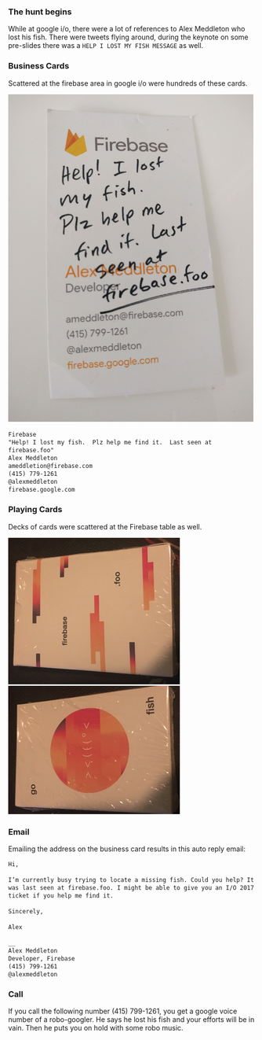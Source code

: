 ### The hunt begins 

While at google i/o, there were a lot of references to Alex Meddleton who lost his fish. There were tweets flying around, during the keynote on some pre-slides there was a `HELP I LOST MY FISH MESSAGE` as well.

### Business Cards

Scattered at the firebase area in google i/o were hundreds of these cards.

<img src="business-card-alex-meddleton.jpg" alt="business card" width="500px"/>

```
Firebase
"Help! I lost my fish.  Plz help me find it.  Last seen at firebase.foo"
Alex Meddleton
ameddletion@firebase.com
(415) 779-1261
@alexmeddleton
firebase.google.com
```

### Playing Cards

Decks of cards were scattered at the Firebase table as well.

<img src="screenshots/playing_card_1.png" alt="deck of card" width="350px"/>

<img src="screenshots/playing_card_2.png" alt="deck of card" width="350px"/>


### Email

Emailing the address on the business card results in this auto reply email:

```
Hi,

I’m currently busy trying to locate a missing fish. Could you help? It was last seen at firebase.foo. I might be able to give you an I/O 2017 ticket if you help me find it.

Sincerely,

Alex

__
Alex Meddleton
Developer, Firebase
(415) 799-1261
@alexmeddleton
```

### Call

If you call the following number (415) 799-1261, you get a google voice number of a robo-googler. He says he lost his fish and your efforts will be in vain. Then he puts you on hold with some robo music.
